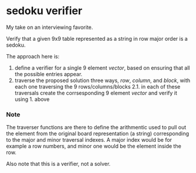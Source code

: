 # sedoku verifier

My take on an interviewing favorite.  

Verify that a given 9x9 table represented as a string in row major order is a sedoku.

The approach here is:

1. define a verifier for a single 9 element _vector_, based on ensuring that all the possible entries appear.
2. traverse the proposed solution three ways, _row_, _column_, and _block_, with each one traversing the 9 rows/columns/blocks
2.1. in each of these traversals create the corrsesponding 9 element _vector_ and verify it using 1. above

### Note 

The traverser functions are there to define the arithmentic used to pull out the element from the original board representation (a string) corresponding to the major and minor traversal indexes.  A major index would be for example a row numbers, and minor one would be the element inside the row.

Also note that this is a verifier, not a solver.  
